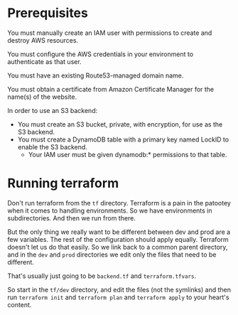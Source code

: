 # Prerequisites

You must manually create an IAM user with permissions to create and destroy AWS resources.

You must configure the AWS credentials in your environment to authenticate as that user.

You must have an existing Route53-managed domain name.

You must obtain a certificate from Amazon Certificate Manager for the name(s) of the website.

In order to use an S3 backend:
* You must create an S3 bucket, private, with encryption, for use as the S3 backend.
* You must create a DynamoDB table with a primary key named LockID to enable the S3 backend.
  * Your IAM user must be given dynamodb:\* permissions to that table.

# Running terraform

Don't run terraform from the `tf` directory. Terraform is a pain in the patootey when it comes to handling environments. So we have environments in subdirectories. And then we run from there.

But the only thing we really want to be different between dev and prod are a few variables. The rest of the configuration should apply equally. Terraform doesn't let us do that easily. So we link back to a common parent directory, and in the `dev` and `prod` directories we edit only the files that need to be different.

That's usually just going to be `backend.tf` and `terraform.tfvars`.

So start in the `tf/dev` directory, and edit the files (not the symlinks) and then run `terraform init` and `terraform plan` and `terraform apply` to your heart's content.
